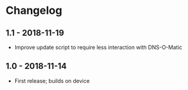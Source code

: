 # Changelog

## 1.1 - 2018-11-19
- Improve update script to require less interaction with DNS-O-Matic

## 1.0 - 2018-11-14
- First release; builds on device